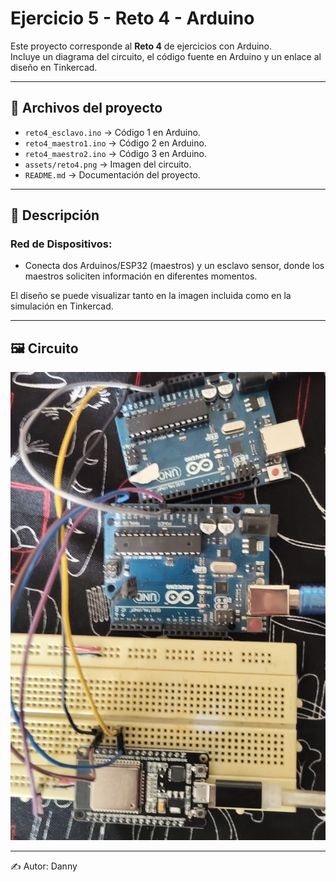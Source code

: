 # Ejercicio 5 - Reto 4 - Arduino

Este proyecto corresponde al **Reto 4** de ejercicios con Arduino.  
Incluye un diagrama del circuito, el código fuente en Arduino y un enlace al diseño en Tinkercad.  

---

## 📂 Archivos del proyecto

- `reto4_esclavo.ino` → Código 1 en Arduino.
- `reto4_maestro1.ino` → Código 2 en Arduino.
- `reto4_maestro2.ino` → Código 3 en Arduino.
- `assets/reto4.png` → Imagen del circuito.
- `README.md` → Documentación del proyecto.

---

## 📝 Descripción

### Red de Dispositivos: 
- Conecta dos Arduinos/ESP32 (maestros) y un esclavo sensor, donde los maestros soliciten información en diferentes momentos.

El diseño se puede visualizar tanto en la imagen incluida como en la simulación en Tinkercad.

---

## 🖼️ Circuito

![Circuito Reto 4](./assets/reto4.jpeg)

---

✍️ Autor: Danny
